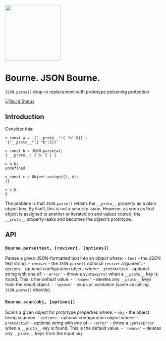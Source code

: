 [<img src="https://raw.githubusercontent.com/hapijs/assets/master/images/family.png" width="180" />](http://hapijs.com)

Bourne. JSON Bourne.
====================

`JSON.parse()` drop-in replacement with prototype poisoning protection

[![Build Status](https://travis-ci.org/hapijs/bourne.svg)](https://travis-ci.org/hapijs/bourne)

Introduction
------------

Consider this:

    > const a = '{"__proto__":{ "b":5}}';
    '{"__proto__":{ "b":5}}'

    > const b = JSON.parse(a);
    { __proto__: { b: 5 } }

    > b.b;
    undefined

    > const c = Object.assign({}, b);
    {}

    > c.b
    5

The problem is that `JSON.parse()` retains the `__proto__` property as a plain object key. By itself, this is not a security issue. However, as soon as that object is assigned to another or iterated on and values copied, the `__proto__` property leaks and becomes the object’s prototype.

API
---

### `Bourne.parse(text, [reviver], [options])`

Parses a given JSON-formatted text into an object where: - `text` - the JSON text string. - `reviver` - the `JSON.parse()` optional `reviver` argument. - `options` - optional configuration object where: - `protoAction` - optional string with one of: - `'error'` - throw a `SyntaxError` when a `__proto__` key is found. This is the default value. - `'remove'` - deletes any `__proto__` keys from the result object. - `'ignore'` - skips all validation (same as calling `JSON.parse()` directly).

### `Bourne.scan(obj, [options])`

Scans a given object for prototype properties where: - `obj` - the object being scanned. - `options` - optional configuration object where: - `protoAction` - optional string with one of: - `'error'` - throw a `SyntaxError` when a `__proto__` key is found. This is the default value. - `'remove'` - deletes any `__proto__` keys from the input `obj`.
